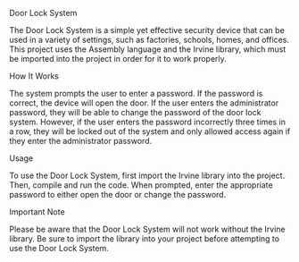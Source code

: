 Door Lock System

The Door Lock System is a simple yet effective security device that can be used in a variety of settings, such as factories, schools, homes, and offices. This project uses the Assembly language and the Irvine library, which must be imported into the project in order for it to work properly.

How It Works

The system prompts the user to enter a password. If the password is correct, the device will open the door. If the user enters the administrator password, they will be able to change the password of the door lock system. However, if the user enters the password incorrectly three times in a row, they will be locked out of the system and only allowed access again if they enter the administrator password.

Usage

To use the Door Lock System, first import the Irvine library into the project. Then, compile and run the code. When prompted, enter the appropriate password to either open the door or change the password.

Important Note

Please be aware that the Door Lock System will not work without the Irvine library. Be sure to import the library into your project before attempting to use the Door Lock System.
